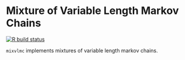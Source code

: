 # Mixture of Variable Length Markov Chains
[![R build status](https://github.com/r-lib/actions/workflows/R-CMD-check/badge.svg)](https://github.com/r-lib/actions/actions?workflow=R-CMD-check)

`mixvlmc` implements mixtures of variable length markov chains.
